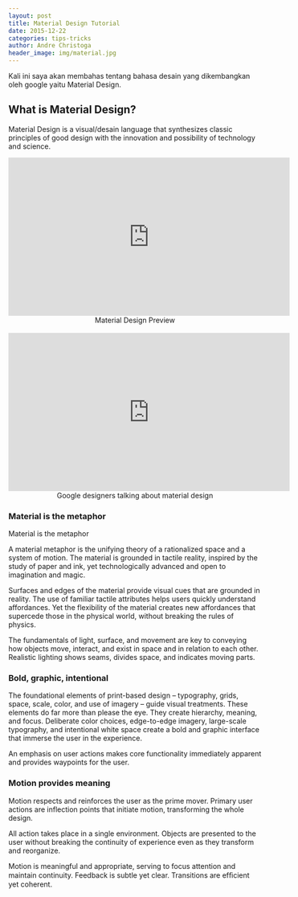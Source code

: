 ```yaml
---
layout: post
title: Material Design Tutorial
date: 2015-12-22
categories: tips-tricks
author: Andre Christoga
header_image: img/material.jpg
---
```

Kali ini saya akan membahas tentang bahasa desain yang dikembangkan oleh google yaitu Material Design.

## What is Material Design?

Material Design is a visual/desain language that synthesizes classic principles of good design with the innovation and possibility of technology and science.

<center>
<iframe width="560" height="315" src="https://www.youtube.com/embed/Q8TXgCzxEnw" frameborder="0" allowfullscreen align="center"></iframe><br>
<figcaption>Material Design Preview</figcaption>
<br>
<iframe width="560" height="315" src="https://www.youtube.com/embed/rrT6v5sOwJg" frameborder="0" allowfullscreen align="center"></iframe><br>
<figcaption>Google designers talking about material design</figcaption>
</center>

### Material is the metaphor

Material is the metaphor

A material metaphor is the unifying theory of a rationalized space and a system of motion. The material is grounded in tactile reality, inspired by the study of paper and ink, yet technologically advanced and open to imagination and magic.

Surfaces and edges of the material provide visual cues that are grounded in reality. The use of familiar tactile attributes helps users quickly understand affordances. Yet the flexibility of the material creates new affordances that supercede those in the physical world, without breaking the rules of physics.

The fundamentals of light, surface, and movement are key to conveying how objects move, interact, and exist in space and in relation to each other. Realistic lighting shows seams, divides space, and indicates moving parts.

### Bold, graphic, intentional

The foundational elements of print-based design – typography, grids, space, scale, color, and use of imagery – guide visual treatments. These elements do far more than please the eye. They create hierarchy, meaning, and focus. Deliberate color choices, edge-to-edge imagery, large-scale typography, and intentional white space create a bold and graphic interface that immerse the user in the experience.

An emphasis on user actions makes core functionality immediately apparent and provides waypoints for the user.

### Motion provides meaning

Motion respects and reinforces the user as the prime mover. Primary user actions are inflection points that initiate motion, transforming the whole design.

All action takes place in a single environment. Objects are presented to the user without breaking the continuity of experience even as they transform and reorganize.

Motion is meaningful and appropriate, serving to focus attention and maintain continuity. Feedback is subtle yet clear. Transitions are efﬁcient yet coherent.
